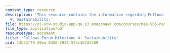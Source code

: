 ```yaml
---
content_type: resource
description: 'This resource contains the information regarding Fellows Forum Milestone
  4: Sustainability.'
file: https://ol-ocw-studio-app-qa.s3.amazonaws.com/courses/mas-965-nextlab-i-designing-mobile-technologies-for-the-next-billion-users-fall-2008/13b33f7929ea83582928574c3b7df489_MITMAS_965F08_fellows_m4.pdf
file_type: application/pdf
resourcetype: Document
title: 'Fellows Forum Milestone 4: Sustainability'
uid: 13b33f79-29ea-8358-2928-574c3b7df489
---
```

